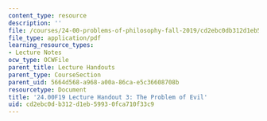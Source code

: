 ```yaml
---
content_type: resource
description: ''
file: /courses/24-00-problems-of-philosophy-fall-2019/cd2ebc0db312d1eb59930fca710f33c9_MIT24_00F19_lecturehandout3.pdf
file_type: application/pdf
learning_resource_types:
- Lecture Notes
ocw_type: OCWFile
parent_title: Lecture Handouts
parent_type: CourseSection
parent_uid: 5664d568-a968-a00a-86ca-e5c36608708b
resourcetype: Document
title: '24.00F19 Lecture Handout 3: The Problem of Evil'
uid: cd2ebc0d-b312-d1eb-5993-0fca710f33c9
---
```

